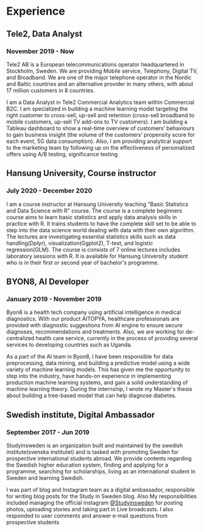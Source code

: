 
# Experience
## Tele2, Data Analyst
### November 2019 - Now
Tele2 AB is a European telecommunications operator headquartered in Stockholm, Sweden. We are providing Mobile service, Telephony, Digital TV, and Broadband. We are one of the major telephone operator in the Nordic and Baltic countries and an alternative provider in many others, with about 17 million customers in 8 countries.

I am a Data Analyst in Tele2 Commercial Analytics team within Commercial B2C. I am specialized in building a machine learning model targeting the right customer to cross-sell, up-sell and retention (cross-sell broadband to mobile customers, up-sell TV add-ons to TV customers). I am building a Tableau dashboard to show a real-time overview of customers’ behaviours to gain business insight (the volume of the customers’ propensity score for each event, 5G data consumption). Also, I am providing analytical support to the marketing team by following up on the effectiveness of personalized offers using A/B testing, significance testing


## Hansung University, Course instructor
### July 2020 - December 2020
I am a course instructor at Hansung University teaching "Basic Statistics and Data Science with R" course. The course is a complete beginners course aims to learn basic statistics and apply data analysis skills in practice with R. It trains students to have the complete skill set to be able to step into the data science world dealing with data with their own algorithm. The lectures are investigating essential statistics skills such as data handling(Dplyr), visualization(Ggplot2), T-test, and logistic regression(GLM). The course is consists of 7 online lectures includes laboratory sessions with R. It is available for Hansung University student who is in their first or second year of bachelor's programme.  

## BYON8, AI Developer
### January 2019 - November 2019
Byon8 is a health tech company using artificial intelligence in medical diagnostics. With our product AITOPYA, healthcare professionals are provided with diagnostic suggestions from AI engine to ensure secure diagnoses, recommendations and treatments. Also, we are working for de-centralized health care service, currently in the process of providing several services to developing countries such as Uganda.

As a part of the AI team in Byon8, I have been responsible for data preprocessing, data mining, and building a predictive model using a wide variety of machine learning models. This has given me the opportunity to step into the industry, have hands-on experience in implementing production machine learning systems, and gain a solid understanding of machine learning theory. During the internship, I wrote my Master's thesis about building a tree-based model that can help diagnose diabetes.


## Swedish institute, Digital Ambassador
### September 2017 - Jun 2019
Studyinsweden is an organization built and maintained by the swedish institute(svenska institutet) and is tasked with promoting Sweden for prospective international students abroad. We provide contents regarding the Swedish higher education system, finding and applying for a programme, searching for scholarships, living as an international student in Sweden and learning Swedish.

I was part of blog and Instagram team as a digital ambassador, responsible for writing blog posts for the Study in Sweden blog. Also My responsibilities included managing the official instagram  [@Studyinsweden](https://www.instagram.com/studyinsweden/) for posting photos, uploading stories and taking part in Live broadcasts. I also responded to user comments and answer e-mail questions from prospective students
